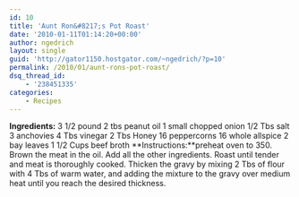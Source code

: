 ```yaml
---
id: 10
title: 'Aunt Ron&#8217;s Pot Roast'
date: '2010-01-11T01:14:20+00:00'
author: ngedrich
layout: single
guid: 'http://gator1150.hostgator.com/~ngedrich/?p=10'
permalink: /2010/01/aunt-rons-pot-roast/
dsq_thread_id:
    - '238451335'
categories:
    - Recipes
---
```


**Ingredients:**
3 1/2 pound 
2 tbs peanut oil 
1 small chopped onion 
1/2 Tbs salt 3 anchovies 4 Tbs vinegar 2 Tbs Honey 16 peppercorns 16 whole allspice 2 bay leaves 1 1/2 Cups beef broth **Instructions:**preheat oven to 350. Brown the meat in the oil. Add all the other ingredients. Roast until tender and meat is thoroughly cooked. Thicken the gravy by mixing 2 Tbs of flour with 4 Tbs of warm water, and adding the mixture to the gravy over medium heat until you reach the desired thickness.